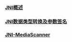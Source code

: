 ### [JNI概述](https://github.com/ningbaoqi/JNI/blob/master/README-gaishu.md)
### [JNI数据类型转换及参数签名](https://github.com/ningbaoqi/JNI/blob/master/README-zhuanhuan.md)
### [JNI-MediaScanner](https://github.com/ningbaoqi/JNI/blob/master/README-MediaScanner.md)
